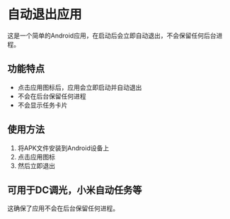 # 自动退出应用

这是一个简单的Android应用，在启动后会立即自动退出，不会保留任何后台进程。

## 功能特点

- 点击应用图标后，应用会立即启动并自动退出
- 不会在后台保留任何进程
- 不会显示任务卡片

## 使用方法

1. 将APK文件安装到Android设备上
2. 点击应用图标
3. 然后立即退出

## 可用于DC调光，小米自动任务等

这确保了应用不会在后台保留任何进程。 
